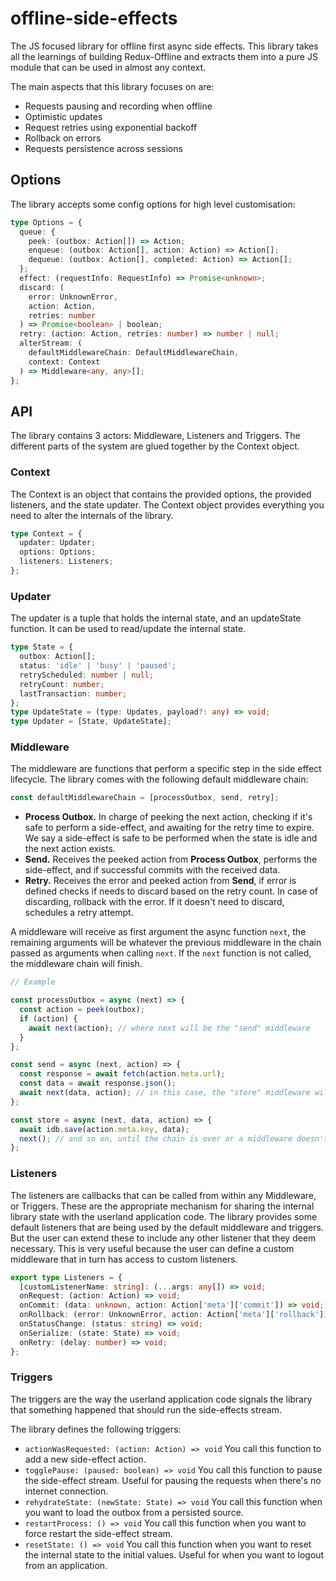 # offline-side-effects

The JS focused library for offline first async side effects. This library takes all the learnings of building Redux-Offline and extracts them into a pure JS module that can be used in almost any context.

The main aspects that this library focuses on are:

- Requests pausing and recording when offline
- Optimistic updates
- Request retries using exponential backoff
- Rollback on errors
- Requests persistence across sessions

## Options

The library accepts some config options for high level customisation:

```ts
type Options = {
  queue: {
    peek: (outbox: Action[]) => Action;
    enqueue: (outbox: Action[], action: Action) => Action[];
    dequeue: (outbox: Action[], completed: Action) => Action[];
  };
  effect: (requestInfo: RequestInfo) => Promise<unknown>;
  discard: (
    error: UnknownError,
    action: Action,
    retries: number
  ) => Promise<boolean> | boolean;
  retry: (action: Action, retries: number) => number | null;
  alterStream: (
    defaultMiddlewareChain: DefaultMiddlewareChain,
    context: Context
  ) => Middleware<any, any>[];
};
```

## API

The library contains 3 actors: Middleware, Listeners and Triggers. The different parts of the system are glued together by the Context object.

### Context

The Context is an object that contains the provided options, the provided listeners, and the state updater. The Context object provides everything you need to alter the internals of the library.

```ts
type Context = {
  updater: Updater;
  options: Options;
  listeners: Listeners;
};
```

### Updater

The updater is a tuple that holds the internal state, and an updateState function. It can be used to read/update the internal state.

```ts
type State = {
  outbox: Action[];
  status: 'idle' | 'busy' | 'paused';
  retryScheduled: number | null;
  retryCount: number;
  lastTransaction: number;
};
type UpdateState = (type: Updates, payload?: any) => void;
type Updater = [State, UpdateState];
```

### Middleware

The middleware are functions that perform a specific step in the side effect lifecycle.
The library comes with the following default middleware chain:

```js
const defaultMiddlewareChain = [processOutbox, send, retry];
```

- **Process Outbox.** In charge of peeking the next action, checking if it's safe to perform a side-effect, and awaiting for the retry time to expire. We say a side-effect is safe to be performed when the state is idle and the next action exists.
- **Send.** Receives the peeked action from **Process Outbox**, performs the side-effect, and if successful commits with the received data.
- **Retry.** Receives the error and peeked action from **Send**, if error is defined checks if needs to discard based on the retry count. In case of discarding, rollback with the error. If it doesn't need to discard, schedules a retry attempt.

A middleware will receive as first argument the async function `next`, the remaining arguments will be whatever the previous middleware in the chain passed as arguments when calling `next`. If the `next` function is not called, the middleware chain will finish.

```js
// Example

const processOutbox = async (next) => {
  const action = peek(outbox);
  if (action) {
    await next(action); // where next will be the "send" middleware
  }
};

const send = async (next, action) => {
  const response = await fetch(action.meta.url);
  const data = await response.json();
  await next(data, action); // in this case, the "store" middleware will receive as arguments data and action
};

const store = async (next, data, action) => {
  await idb.save(action.meta.key, data);
  next(); // and so on, until the chain is over or a middleware doesn't call next().
};
```

### Listeners

The listeners are callbacks that can be called from within any Middleware, or Triggers. These are the appropriate mechanism for sharing the internal library state with the userland application code.
The library provides some default listeners that are being used by the default middleware and triggers. But the user can extend these to include any other listener that they deem necessary. This is very useful because the user can define a custom middleware that in turn has access to custom listeners.

```ts
export type Listeners = {
  [customListenerName: string]: (...args: any[]) => void;
  onRequest: (action: Action) => void;
  onCommit: (data: unknown, action: Action['meta']['commit']) => void;
  onRollback: (error: UnknownError, action: Action['meta']['rollback']) => void;
  onStatusChange: (status: string) => void;
  onSerialize: (state: State) => void;
  onRetry: (delay: number) => void;
};
```

### Triggers

The triggers are the way the userland application code signals the library that something happened that should run the side-effects stream.

The library defines the following triggers:

- `actionWasRequested: (action: Action) => void`
  You call this function to add a new side-effect action.
- `togglePause: (paused: boolean) => void` You call this function to pause the side-effect stream. Useful for pausing the requests when there's no internet connection.
- `rehydrateState: (newState: State) => void` You call this function when you want to load the outbox from a persisted source.
- `restartProcess: () => void` You call this function when you want to force restart the side-effect stream.
- `resetState: () => void` You call this function when you want to reset the internal state to the initial values. Useful for when you want to logout from an application.

